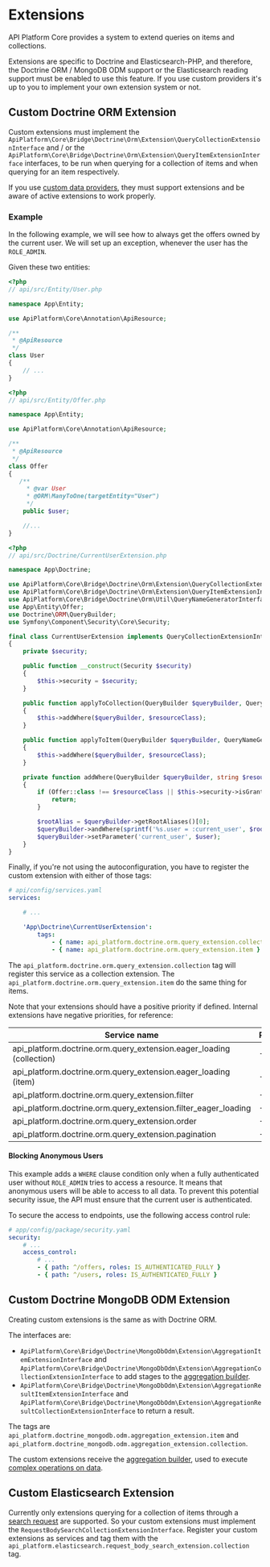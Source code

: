 # Extensions

API Platform Core provides a system to extend queries on items and collections.

Extensions are specific to Doctrine and Elasticsearch-PHP, and therefore, the Doctrine ORM / MongoDB ODM support or the Elasticsearch
reading support must be enabled to use this feature. If you use custom providers it's up to you to implement your own
extension system or not.

## Custom Doctrine ORM Extension

Custom extensions must implement the `ApiPlatform\Core\Bridge\Doctrine\Orm\Extension\QueryCollectionExtensionInterface` and / or the `ApiPlatform\Core\Bridge\Doctrine\Orm\Extension\QueryItemExtensionInterface` interfaces, to be run when querying for a collection of items and when querying for an item respectively.

If you use [custom data providers](data-providers.md), they must support extensions and be aware of active extensions to work properly.

### Example

In the following example, we will see how to always get the offers owned by the current user. We will set up an exception, whenever the user has the `ROLE_ADMIN`.

Given these two entities:

```php
<?php
// api/src/Entity/User.php

namespace App\Entity;

use ApiPlatform\Core\Annotation\ApiResource;

/**
 * @ApiResource
 */
class User
{
    // ...
}
```

```php
<?php
// api/src/Entity/Offer.php

namespace App\Entity;

use ApiPlatform\Core\Annotation\ApiResource;

/**
 * @ApiResource
 */
class Offer
{
   /**
     * @var User
     * @ORM\ManyToOne(targetEntity="User")
     */
    public $user;

    //...
}
```

```php
<?php
// api/src/Doctrine/CurrentUserExtension.php

namespace App\Doctrine;

use ApiPlatform\Core\Bridge\Doctrine\Orm\Extension\QueryCollectionExtensionInterface;
use ApiPlatform\Core\Bridge\Doctrine\Orm\Extension\QueryItemExtensionInterface;
use ApiPlatform\Core\Bridge\Doctrine\Orm\Util\QueryNameGeneratorInterface;
use App\Entity\Offer;
use Doctrine\ORM\QueryBuilder;
use Symfony\Component\Security\Core\Security;

final class CurrentUserExtension implements QueryCollectionExtensionInterface, QueryItemExtensionInterface
{
    private $security;

    public function __construct(Security $security)
    {
        $this->security = $security;
    }

    public function applyToCollection(QueryBuilder $queryBuilder, QueryNameGeneratorInterface $queryNameGenerator, string $resourceClass, string $operationName = null)
    {
        $this->addWhere($queryBuilder, $resourceClass);
    }

    public function applyToItem(QueryBuilder $queryBuilder, QueryNameGeneratorInterface $queryNameGenerator, string $resourceClass, array $identifiers, string $operationName = null, array $context = [])
    {
        $this->addWhere($queryBuilder, $resourceClass);
    }

    private function addWhere(QueryBuilder $queryBuilder, string $resourceClass): void
    {
        if (Offer::class !== $resourceClass || $this->security->isGranted('ROLE_ADMIN')) {
            return;
        }

        $rootAlias = $queryBuilder->getRootAliases()[0];
        $queryBuilder->andWhere(sprintf('%s.user = :current_user', $rootAlias));
        $queryBuilder->setParameter('current_user', $user);
    }
}

```

Finally, if you're not using the autoconfiguration, you have to register the custom extension with either of those tags:

```yaml
# api/config/services.yaml
services:

    # ...

    'App\Doctrine\CurrentUserExtension':
        tags:
            - { name: api_platform.doctrine.orm.query_extension.collection }
            - { name: api_platform.doctrine.orm.query_extension.item }
```

The `api_platform.doctrine.orm.query_extension.collection` tag will register this service as a collection extension.
The `api_platform.doctrine.orm.query_extension.item` do the same thing for items.

Note that your extensions should have a positive priority if defined. Internal extensions have negative priorities, for reference:

| Service name                                               | Priority | Class                                              |
|------------------------------------------------------------|------|---------------------------------------------------------|
| api_platform.doctrine.orm.query_extension.eager_loading (collection) | -8 | ApiPlatform\Core\Bridge\Doctrine\Orm\Extension\EagerLoadingExtension |
| api_platform.doctrine.orm.query_extension.eager_loading (item) | -8 | ApiPlatform\Core\Bridge\Doctrine\Orm\Extension\EagerLoadingExtension |
| api_platform.doctrine.orm.query_extension.filter | -16 | ApiPlatform\Core\Bridge\Doctrine\Orm\Extension\FilterExtension |
| api_platform.doctrine.orm.query_extension.filter_eager_loading | -17 | ApiPlatform\Core\Bridge\Doctrine\Orm\Extension\FilterEagerLoadingExtension |
| api_platform.doctrine.orm.query_extension.order | -32 | ApiPlatform\Core\Bridge\Doctrine\Orm\Extension\OrderExtension |
| api_platform.doctrine.orm.query_extension.pagination | -64 | ApiPlatform\Core\Bridge\Doctrine\Orm\Extension\PaginationExtension |

#### Blocking Anonymous Users

This example adds a `WHERE` clause condition only when a fully authenticated user without `ROLE_ADMIN` tries to access a resource. It means that anonymous users will be able to access to all data. To prevent this potential security issue, the API must ensure that the current user is authenticated.

To secure the access to endpoints, use the following access control rule:

```yaml
# app/config/package/security.yaml
security:
    # ...
    access_control:
        # ...
        - { path: ^/offers, roles: IS_AUTHENTICATED_FULLY }
        - { path: ^/users, roles: IS_AUTHENTICATED_FULLY }
```

## Custom Doctrine MongoDB ODM Extension

Creating custom extensions is the same as with Doctrine ORM.

The interfaces are:
* `ApiPlatform\Core\Bridge\Doctrine\MongoDbOdm\Extension\AggregationItemExtensionInterface` and `ApiPlatform\Core\Bridge\Doctrine\MongoDbOdm\Extension\AggregationCollectionExtensionInterface` to add stages to the [aggregation builder](https://www.doctrine-project.org/projects/doctrine-mongodb-odm/en/latest/reference/aggregation-builder.html).
* `ApiPlatform\Core\Bridge\Doctrine\MongoDbOdm\Extension\AggregationResultItemExtensionInterface` and `ApiPlatform\Core\Bridge\Doctrine\MongoDbOdm\Extension\AggregationResultCollectionExtensionInterface` to return a result.

The tags are `api_platform.doctrine_mongodb.odm.aggregation_extension.item` and `api_platform.doctrine_mongodb.odm.aggregation_extension.collection`.

The custom extensions receive the [aggregation builder](https://www.doctrine-project.org/projects/doctrine-mongodb-odm/en/latest/reference/aggregation-builder.html),
used to execute [complex operations on data](https://docs.mongodb.com/manual/aggregation/).

## Custom Elasticsearch Extension

Currently only extensions querying for a collection of items through a [search request](https://www.elastic.co/guide/en/elasticsearch/reference/current/search-request-body.html)
are supported. So your custom extensions must implement the `RequestBodySearchCollectionExtensionInterface`. Register your
custom extensions as services and tag them with the `api_platform.elasticsearch.request_body_search_extension.collection` tag.
